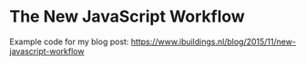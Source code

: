 # The New JavaScript Workflow

Example code for my blog post: https://www.ibuildings.nl/blog/2015/11/new-javascript-workflow
